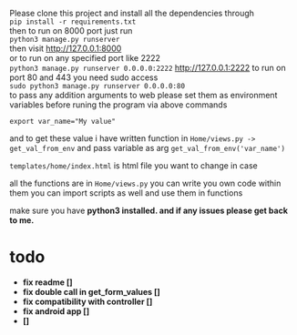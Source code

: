 Please clone this project and install all the dependencies through
<br>`pip install -r requirements.txt`<br>
then to run on 8000 port just run<br>
`python3 manage.py runserver`<br> then visit
http://127.0.0.1:8000
<br>
or to run on any specified port like 2222<br>
`python3 manage.py runserver 0.0.0.0:2222`
http://127.0.0.1:2222
to run on port 80 and 443 you need sudo access<br>
`sudo python3 manage.py runserver 0.0.0.0:80` <br>
to pass any addition arguments to web please set them as environment variables before runing the program via above commands
 
`export var_name="My value"` 

and to get these value i have written function in 
`Home/views.py -> get_val_from_env` and pass variable as arg
`get_val_from_env('var_name')`

`templates/home/index.html` is html file you want to change in case

all the functions are in `Home/views.py`
you can write you own code within them
 you can import scripts as well and use them in functions
 
 make sure you have <b>python3<b> installed.
 and if any issues please get back to me.
 
# todo
- fix readme []
- fix double call in get_form_values []
- fix compatibility with controller []
- fix android app []
- []